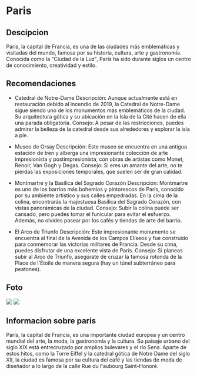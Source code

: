 # Paris

## Descipcion
París, la capital de Francia, es una de las ciudades más emblemáticas y visitadas del mundo, famosa por su historia, cultura, arte y gastronomía. Conocida como la "Ciudad de la Luz", París ha sido durante siglos un centro de conocimiento, creatividad y estilo.

## Recomendaciones
- Catedral de Notre-Dame
Descripción: Aunque actualmente está en restauración debido al incendio de 2019, la Catedral de Notre-Dame sigue siendo uno de los monumentos más emblemáticos de la ciudad. Su arquitectura gótica y su ubicación en la Isla de la Cité hacen de ella una parada obligatoria.
Consejo: A pesar de las restricciones, puedes admirar la belleza de la catedral desde sus alrededores y explorar la isla a pie.

- Museo de Orsay
Descripción: Este museo se encuentra en una antigua estación de tren y alberga una impresionante colección de arte impresionista y postimpresionista, con obras de artistas como Monet, Renoir, Van Gogh y Degas.
Consejo: Si eres un amante del arte, no te pierdas las exposiciones temporales, que suelen ser de gran calidad.

- Montmartre y la Basílica del Sagrado Corazón
Descripción: Montmartre es uno de los barrios más bohemios y pintorescos de París, conocido por su ambiente artístico y sus calles empedradas. En la cima de la colina, encontrarás la majestuosa Basílica del Sagrado Corazón, con vistas panorámicas de la ciudad.
Consejo: Subir la colina puede ser cansado, pero puedes tomar el funicular para evitar el esfuerzo. Además, no olvides pasear por los cafés y tiendas de arte del barrio.

- El Arco de Triunfo
Descripción: Este impresionante monumento se encuentra al final de la Avenida de los Campos Elíseos y fue construido para conmemorar las victorias militares de Francia. Desde su cima, puedes disfrutar de una excelente vista de París.
Consejo: Si planeas subir al Arco de Triunfo, asegúrate de cruzar la famosa rotonda de la Place de l'Étoile de manera segura (hay un túnel subterráneo para peatones).

## Foto
![](https://encrypted-tbn0.gstatic.com/images?q=tbn:ANd9GcRSdXsgW-VCLwHCzEC5VXWTwjkv95Ca5VDCOw&s)
![](https://alanxelmundo.com/wp-content/uploads/2022/07/Orsay4.jpg)

## Informacion sobre paris
París, la capital de Francia, es una importante ciudad europea y un centro mundial del arte, la moda, la gastronomía y la cultura. Su paisaje urbano del siglo XIX está entrecruzado por amplios bulevares y el río Sena. Aparte de estos hitos, como la Torre Eiffel y la catedral gótica de Notre Dame del siglo XII, la ciudad es famosa por su cultura del café y las tiendas de moda de diseñador a lo largo de la calle Rue du Faubourg Saint-Honoré.
